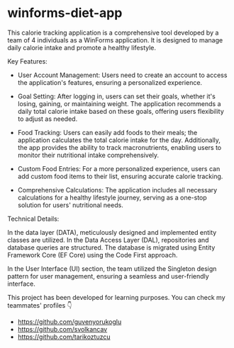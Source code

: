 # winforms-diet-app
This calorie tracking application is a comprehensive tool developed by a team of 4 individuals as a WinForms application. It is designed to manage daily calorie intake and promote a healthy lifestyle.

Key Features:

- User Account Management: Users need to create an account to access the application's features, ensuring a personalized experience.

- Goal Setting: After logging in, users can set their goals, whether it's losing, gaining, or maintaining weight. The application recommends a daily total calorie intake based on these goals, offering users flexibility to adjust as needed.

- Food Tracking: Users can easily add foods to their meals; the application calculates the total calorie intake for the day. Additionally, the app provides the ability to track macronutrients, enabling users to monitor their nutritional intake comprehensively.

- Custom Food Entries: For a more personalized experience, users can add custom food items to their list, ensuring accurate calorie tracking.

- Comprehensive Calculations: The application includes all necessary calculations for a healthy lifestyle journey, serving as a one-stop solution for users' nutritional needs.

Technical Details:

In the data layer (DATA), meticulously designed and implemented entity classes are utilized. In the Data Access Layer (DAL), repositories and database queries are structured. The database is migrated using Entity Framework Core (EF Core) using the Code First approach.

In the User Interface (UI) section, the team utilized the Singleton design pattern for user management, ensuring a seamless and user-friendly interface.


This project has been developed for learning purposes. You can check my teammates' profiles 👇
- https://github.com/guvenyorukoglu
- https://github.com/svolkancav
- https://github.com/tarikoztuzcu
